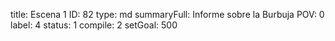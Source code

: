 title:          Escena 1
ID:             82
type:           md
summaryFull:    Informe sobre la Burbuja
POV:            0
label:          4
status:         1
compile:        2
setGoal:        500


